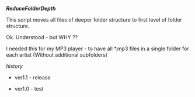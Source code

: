 ***ReduceFolderDepth***

This script moves all files of deeper folder structure to
first level of folder structure.

Ok. Understood - but WHY ??

I needed this for my MP3 player - to have all *.mp3 files in a single folder for each artist 
(Without additional subfolders)

*history*

* ver1.1 - release

* ver1.0 - test
